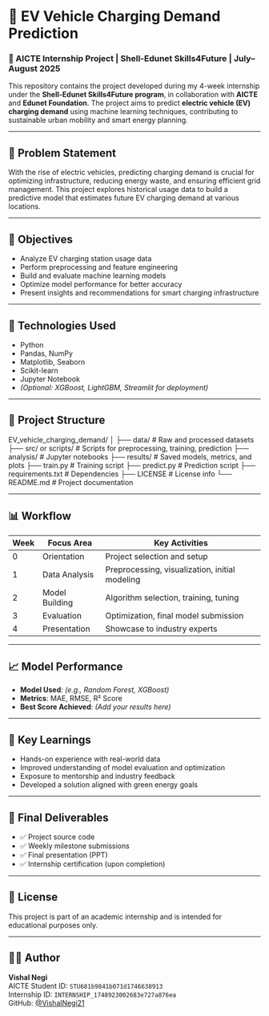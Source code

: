 # 🚗 EV Vehicle Charging Demand Prediction

### 🌱 AICTE Internship Project | Shell-Edunet Skills4Future | July–August 2025

This repository contains the project developed during my 4-week internship under the **Shell-Edunet Skills4Future program**, in collaboration with **AICTE** and **Edunet Foundation**. The project aims to predict **electric vehicle (EV) charging demand** using machine learning techniques, contributing to sustainable urban mobility and smart energy planning.

---

## 📌 Problem Statement

With the rise of electric vehicles, predicting charging demand is crucial for optimizing infrastructure, reducing energy waste, and ensuring efficient grid management. This project explores historical usage data to build a predictive model that estimates future EV charging demand at various locations.

---

## 🎯 Objectives

- Analyze EV charging station usage data
- Perform preprocessing and feature engineering
- Build and evaluate machine learning models
- Optimize model performance for better accuracy
- Present insights and recommendations for smart charging infrastructure

---

## 🧠 Technologies Used

- Python
- Pandas, NumPy
- Matplotlib, Seaborn
- Scikit-learn
- Jupyter Notebook
- *(Optional: XGBoost, LightGBM, Streamlit for deployment)*

---

## 📁 Project Structure
EV_vehicle_charging_demand/
│
├── data/                 # Raw and processed datasets
├── src/ or scripts/      # Scripts for preprocessing, training, prediction
├── analysis/             # Jupyter notebooks
├── results/              # Saved models, metrics, and plots
├── train.py              # Training script
├── predict.py            # Prediction script
├── requirements.txt      # Dependencies
├── LICENSE               # License info
└── README.md              # Project documentation


---

## 📊 Workflow

| Week | Focus Area     | Key Activities                                      |
|------|----------------|-----------------------------------------------------|
| 0    | Orientation     | Project selection and setup                         |
| 1    | Data Analysis   | Preprocessing, visualization, initial modeling      |
| 2    | Model Building  | Algorithm selection, training, tuning               |
| 3    | Evaluation      | Optimization, final model submission                |
| 4    | Presentation    | Showcase to industry experts                        |

---

## 📈 Model Performance

- **Model Used**: *(e.g., Random Forest, XGBoost)*
- **Metrics**: MAE, RMSE, R² Score
- **Best Score Achieved**: *(Add your results here)*

---

## 📌 Key Learnings

- Hands-on experience with real-world data
- Improved understanding of model evaluation and optimization
- Exposure to mentorship and industry feedback
- Developed a solution aligned with green energy goals

---

## 🏁 Final Deliverables

- ✅ Project source code
- ✅ Weekly milestone submissions
- ✅ Final presentation (PPT)
- ✅ Internship certification (upon completion)

---

## 📜 License

This project is part of an academic internship and is intended for educational purposes only.

---

## 🙋‍♂️ Author

**Vishal Negi**  
AICTE Student ID: `STU681b9841b071d1746638913`  
Internship ID: `INTERNSHIP_1748923002683e727a876ea`  
GitHub: [@VishalNegi21](https://github.com/VishalNegi21)
